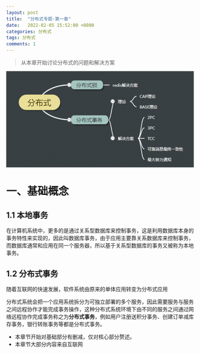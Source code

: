 ```yaml
---
layout: post
title:  "分布式专题-第一章"
date:   2022-02-05 15:52:00 +0800
categories: 分布式
tags: 分布式
comments: 1
---
```

> 从本章开始讨论分布式的问题和解决方案

![img](img/../../img/in-post/system/1.png)
# 一、基础概念
## 1.1 本地事务
在计算机系统中，更多的是通过关系型数据库来控制事务，这是利用数据库本身的事务特性来实现的，因此叫数据库事务，由于应用主要靠关系数据库来控制事务，而数据库通常和应用在同一个服务器，所以基于关系型数据库的事务又被称为本地事务。

## 1.2 分布式事务
随着互联网的快速发展，软件系统由原来的单体应用转变为分布式应用

分布式系统会把一个应用系统拆分为可独立部署的多个服务，因此需要服务与服务之间远程协作才能完成事务操作，这种分布式系统环境下由不同的服务之间通过网络远程协作完成事务称之为**分布式事务**，例如用户注册送积分事务、创建订单减库存事务，银行转账事务等都是分布式事务。

* 本章节开始对基础部分有删减，仅对核心部分赘述。
* 本章节大部分内容来自互联网